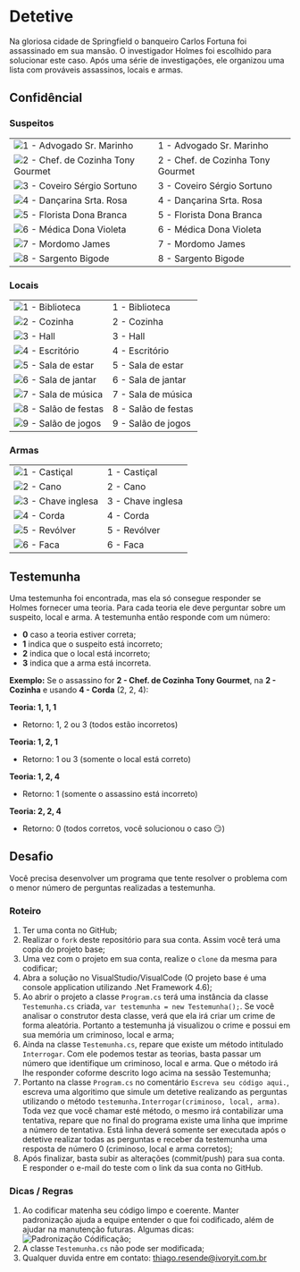 # Detetive
Na gloriosa cidade de Springfield o banqueiro Carlos Fortuna foi assassinado em sua mansão. O investigador Holmes foi escolhido para solucionar este caso. Após uma série de investigações, ele organizou uma lista com prováveis assassinos, locais e armas.

## Confidêncial
### Suspeitos
|   |  |
| ------------- | ------------- |
| ![1 - Advogado Sr. Marinho](https://github.com/ivory-it/ivoryit-testeestagio-detetive/blob/master/imagens/personagem1.jpg) | 1 - Advogado Sr. Marinho  |
| ![2 - Chef. de Cozinha Tony Gourmet](https://github.com/ivory-it/ivoryit-testeestagio-detetive/blob/master/imagens/personagem2.jpg) | 2 - Chef. de Cozinha Tony Gourmet  |
| ![3 - Coveiro Sérgio Sortuno](https://github.com/ivory-it/ivoryit-testeestagio-detetive/blob/master/imagens/personagem3.jpg) | 3 - Coveiro Sérgio Sortuno  |
| ![4 - Dançarina Srta. Rosa](https://github.com/ivory-it/ivoryit-testeestagio-detetive/blob/master/imagens/personagem4.jpg) | 4 - Dançarina Srta. Rosa |
| ![5 - Florista Dona Branca](https://github.com/ivory-it/ivoryit-testeestagio-detetive/blob/master/imagens/personagem5.jpg) | 5 - Florista Dona Branca |
| ![6 - Médica Dona Violeta](https://github.com/ivory-it/ivoryit-testeestagio-detetive/blob/master/imagens/personagem6.jpg) | 6 - Médica Dona Violeta |
| ![7 - Mordomo James](https://github.com/ivory-it/ivoryit-testeestagio-detetive/blob/master/imagens/personagem7.jpg) | 7 - Mordomo James |
| ![8 - Sargento Bigode](https://github.com/ivory-it/ivoryit-testeestagio-detetive/blob/master/imagens/personagem8.jpg) | 8 - Sargento Bigode |

### Locais
|   |                 |
| - | --------------- |
| ![1 - Biblioteca](https://github.com/ivory-it/ivoryit-testeestagio-detetive/blob/master/imagens/local1.jpg) | 1 - Biblioteca      |
| ![2 - Cozinha](https://github.com/ivory-it/ivoryit-testeestagio-detetive/blob/master/imagens/local2.jpg) | 2 - Cozinha         |
| ![3 - Hall](https://github.com/ivory-it/ivoryit-testeestagio-detetive/blob/master/imagens/local3.jpg) | 3 - Hall            |
| ![4 - Escritório](https://github.com/ivory-it/ivoryit-testeestagio-detetive/blob/master/imagens/local4.jpg) | 4 - Escritório      |
| ![5 - Sala de estar](https://github.com/ivory-it/ivoryit-testeestagio-detetive/blob/master/imagens/local5.jpg) | 5 - Sala de estar   |
| ![6 - Sala de jantar](https://github.com/ivory-it/ivoryit-testeestagio-detetive/blob/master/imagens/local6.jpg) | 6 - Sala de jantar  |
| ![7 - Sala de música](https://github.com/ivory-it/ivoryit-testeestagio-detetive/blob/master/imagens/local7.jpg) | 7 - Sala de música  |
| ![8 - Salão de festas](https://github.com/ivory-it/ivoryit-testeestagio-detetive/blob/master/imagens/local8.jpg) | 8 - Salão de festas |
| ![9 - Salão de jogos](https://github.com/ivory-it/ivoryit-testeestagio-detetive/blob/master/imagens/local9.jpg) | 9 - Salão de jogos  |

### Armas
|   |               |
| - | ------------- |
| ![1 - Castiçal](https://github.com/ivory-it/ivoryit-testeestagio-detetive/blob/master/imagens/arma1.jpg) | 1 - Castiçal      |
| ![2 - Cano](https://github.com/ivory-it/ivoryit-testeestagio-detetive/blob/master/imagens/arma2.jpg) | 2 - Cano          |
| ![3 - Chave inglesa](https://github.com/ivory-it/ivoryit-testeestagio-detetive/blob/master/imagens/arma3.jpg) | 3 - Chave inglesa |
| ![4 - Corda](https://github.com/ivory-it/ivoryit-testeestagio-detetive/blob/master/imagens/arma4.jpg) | 4 - Corda         |
| ![5 - Revólver](https://github.com/ivory-it/ivoryit-testeestagio-detetive/blob/master/imagens/arma5.jpg) | 5 - Revólver      |
| ![6 - Faca](https://github.com/ivory-it/ivoryit-testeestagio-detetive/blob/master/imagens/arma6.jpg) | 6 - Faca          |

## Testemunha
Uma testemunha foi encontrada, mas ela só consegue responder se Holmes fornecer uma teoria. Para cada teoria ele deve perguntar sobre um suspeito, local e arma. A testemunha então responde com um número: 
- **0** caso a teoria estiver correta;
- **1** indica que o suspeito está incorreto; 
- **2** indica que o local está incorreto;
- **3** indica que a arma está incorreta.

**Exemplo:**
Se o assassino for **2 - Chef. de Cozinha Tony Gourmet**, na **2 - Cozinha** e usando **4 - Corda** (2, 2, 4):

**Teoria: 1, 1, 1**
- Retorno: 1, 2 ou 3 (todos estão incorretos) 

**Teoria: 1, 2, 1**
- Retorno: 1 ou 3 (somente o local está correto)

**Teoria: 1, 2, 4**
- Retorno: 1 (somente o assassino está incorreto)

**Teoria: 2, 2, 4**
- Retorno: 0 (todos corretos, você solucionou o caso :smirk:)

## Desafio
Você precisa desenvolver um programa que tente resolver o problema com o menor número de perguntas realizadas a testemunha.

### Roteiro
1. Ter uma conta no GitHub;
2. Realizar o `fork` deste repositório para sua conta. Assim você terá uma copia do projeto base;
3. Uma vez com o projeto em sua conta, realize o `clone` da mesma para codificar;
4. Abra a solução no VisualStudio/VisualCode (O projeto base é uma console application utilizando .Net Framework 4.6);
5. Ao abrir o projeto a classe `Program.cs` terá uma instância da classe `Testemunha.cs` criada, `var testemunha = new Testemunha();`. Se você analisar o construtor desta classe, verá que ela irá criar um crime de forma aleatória. Portanto a testemunha já visualizou o crime e possui em sua memória um criminoso, local e arma;
6. Ainda na classe `Testemunha.cs`, repare que existe um método intitulado `Interrogar`. Com ele podemos testar as teorias, basta passar um número que identifique um criminoso, local e arma. Que o método irá lhe responder coforme descrito logo acima na sessão Testemunha;
7. Portanto na classe `Program.cs` no comentário `Escreva seu código aqui.`, escreva uma algoritimo que simule um detetive realizando as perguntas utilizando o método `testemunha.Interrogar(criminoso, local, arma)`. Toda vez que você chamar esté método, o mesmo irá contabilizar uma tentativa, repare que no final do programa existe uma linha que imprime a número de tentativa. Está linha deverá somente ser executada após o detetive realizar todas as perguntas e receber da testemunha uma resposta de número 0 (criminoso, local e arma corretos);
8. Após finalizar, basta subir as alterações (commit/push) para sua conta. E responder o e-mail do teste com o link da sua conta no GitHub.

### Dicas / Regras
1. Ao codificar matenha seu código limpo e coerente. Manter padronização ajuda a equipe entender o que foi codificado, além de ajudar na manutenção futuras. Algumas dicas: ![Padronização Códificação](https://github.com/ivory-it/ivoryit-testeestagio-detetive/wiki/Padroniza%C3%A7%C3%A3o-codifica%C3%A7%C3%A3o);
2. A classe `Testemunha.cs` não pode ser modificada;
3. Qualquer duvida entre em contato: thiago.resende@ivoryit.com.br
